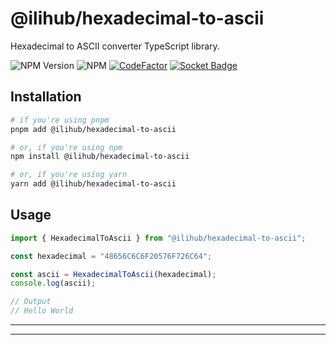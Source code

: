 # @ilihub/hexadecimal-to-ascii

Hexadecimal to ASCII converter TypeScript library.

![NPM Version](https://img.shields.io/npm/v/%40ilihub%2Fhexadecimal-to-ascii?color=33cd56&logo=npm)
![NPM](https://img.shields.io/npm/l/%40ilihub%2Fhexadecimal-to-ascii)
[![CodeFactor](https://www.codefactor.io/repository/github/ilihub/npm/badge)](https://www.codefactor.io/repository/github/ilihub/npm)
[![Socket Badge](https://socket.dev/api/badge/npm/package/@ilihub/hexadecimal-to-ascii)](https://socket.dev/npm/package/@ilihub/hexadecimal-to-ascii)

## Installation

```bash
# if you're using pnpm
pnpm add @ilihub/hexadecimal-to-ascii

# or, if you're using npm
npm install @ilihub/hexadecimal-to-ascii

# or, if you're using yarn
yarn add @ilihub/hexadecimal-to-ascii
```

## Usage

```javascript
import { HexadecimalToAscii } from "@ilihub/hexadecimal-to-ascii";

const hexadecimal = "48656C6C6F20576F726C64";

const ascii = HexadecimalToAscii(hexadecimal);
console.log(ascii);

// Output
// Hello World
```

---

<!-- sponsors_and_backers_section_start -->

<!-- sponsors_and_backers_section_end -->

---

